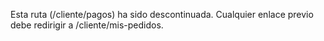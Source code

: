 Esta ruta (/cliente/pagos) ha sido descontinuada. Cualquier enlace previo debe redirigir a /cliente/mis-pedidos.
